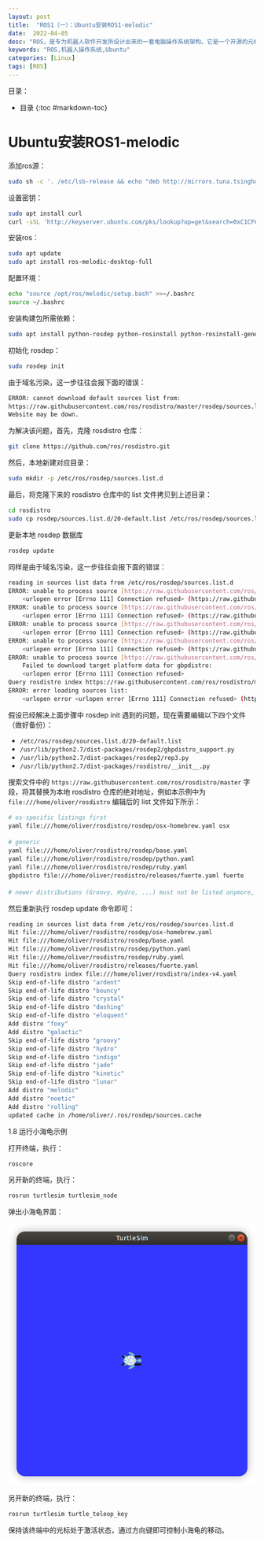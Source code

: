 ```yaml
---
layout: post
title:  "ROS1（一）：Ubuntu安装ROS1-melodic"
date:  2022-04-05
desc: "ROS，是专为机器人软件开发所设计出来的一套电脑操作系统架构。它是一个开源的元级操作系统，提供类似于操作系统的服务，包括硬件抽象描述、底层驱动程序管理、共用功能的执行、程序间消息传递、程序发行包管理，它也提供一些工具和库用于获取、建立、编写和执行多机融合的程序。"
keywords: "ROS,机器人操作系统,Ubuntu"
categories: [Linux]
tags: [ROS]
---
```

目录：
- 目录
{:toc #markdown-toc}

# Ubuntu安装ROS1-melodic

添加ros源：

```bash
sudo sh -c '. /etc/lsb-release && echo "deb http://mirrors.tuna.tsinghua.edu.cn/ros/ubuntu/ `lsb_release -cs` main" > /etc/apt/sources.list.d/ros-latest.list'
```

设置密钥：

```bash
sudo apt install curl
curl -sSL 'http://keyserver.ubuntu.com/pks/lookup?op=get&search=0xC1CF6E31E6BADE8868B172B4F42ED6FBAB17C654' | sudo apt-key add -
```

安装ros：

```bash
sudo apt update
sudo apt install ros-melodic-desktop-full
```

配置环境：

```bash
echo "source /opt/ros/melodic/setup.bash" >>~/.bashrc
source ~/.bashrc
```

安装构建包所需依赖：

```bash
sudo apt install python-rosdep python-rosinstall python-rosinstall-generator python-wstool build-essential
```

初始化 rosdep：

```bash
sudo rosdep init
```

由于域名污染，这一步往往会报下面的错误：

```bash
ERROR: cannot download default sources list from:
https://raw.githubusercontent.com/ros/rosdistro/master/rosdep/sources.list.d/20-default.list
Website may be down.
```

为解决该问题，首先，克隆 rosdistro 仓库：

```bash
git clone https://github.com/ros/rosdistro.git
```

然后，本地新建对应目录：

```bash
sudo mkdir -p /etc/ros/rosdep/sources.list.d
```

最后，将克隆下来的 rosdistro 仓库中的 list 文件拷贝到上述目录：

```bash
cd rosdistro
sudo cp rosdep/sources.list.d/20-default.list /etc/ros/rosdep/sources.list.d/
```

更新本地 rosdep 数据库

```bash
rosdep update
```

同样是由于域名污染，这一步往往会报下面的错误：

```bash
reading in sources list data from /etc/ros/rosdep/sources.list.d
ERROR: unable to process source [https://raw.githubusercontent.com/ros/rosdistro/master/rosdep/osx-homebrew.yaml]:
	<urlopen error [Errno 111] Connection refused> (https://raw.githubusercontent.com/ros/rosdistro/master/rosdep/osx-homebrew.yaml)
ERROR: unable to process source [https://raw.githubusercontent.com/ros/rosdistro/master/rosdep/base.yaml]:
	<urlopen error [Errno 111] Connection refused> (https://raw.githubusercontent.com/ros/rosdistro/master/rosdep/base.yaml)
ERROR: unable to process source [https://raw.githubusercontent.com/ros/rosdistro/master/rosdep/python.yaml]:
	<urlopen error [Errno 111] Connection refused> (https://raw.githubusercontent.com/ros/rosdistro/master/rosdep/python.yaml)
ERROR: unable to process source [https://raw.githubusercontent.com/ros/rosdistro/master/rosdep/ruby.yaml]:
	<urlopen error [Errno 111] Connection refused> (https://raw.githubusercontent.com/ros/rosdistro/master/rosdep/ruby.yaml)
ERROR: unable to process source [https://raw.githubusercontent.com/ros/rosdistro/master/releases/fuerte.yaml]:
	Failed to download target platform data for gbpdistro:
	<urlopen error [Errno 111] Connection refused>
Query rosdistro index https://raw.githubusercontent.com/ros/rosdistro/master/index-v4.yaml
ERROR: error loading sources list:
	<urlopen error <urlopen error [Errno 111] Connection refused> (https://raw.githubusercontent.com/ros/rosdistro/master/index-v4.yaml)>
```

假设已经解决上面步骤中 rosdep init 遇到的问题，现在需要编辑以下四个文件（做好备份）：

- `/etc/ros/rosdep/sources.list.d/20-default.list`
- `/usr/lib/python2.7/dist-packages/rosdep2/gbpdistro_support.py`
- `/usr/lib/python2.7/dist-packages/rosdep2/rep3.py`
- `/usr/lib/python2.7/dist-packages/rosdistro/__init__.py`

搜索文件中的 `https://raw.githubusercontent.com/ros/rosdistro/master` 字段，将其替换为本地 rosdistro 仓库的绝对地址，例如本示例中为 `file:///home/oliver/rosdistro` 编辑后的 list 文件如下所示：

```bash
# os-specific listings first
yaml file:///home/oliver/rosdistro/rosdep/osx-homebrew.yaml osx

# generic
yaml file:///home/oliver/rosdistro/rosdep/base.yaml
yaml file:///home/oliver/rosdistro/rosdep/python.yaml
yaml file:///home/oliver/rosdistro/rosdep/ruby.yaml
gbpdistro file:///home/oliver/rosdistro/releases/fuerte.yaml fuerte

# newer distributions (Groovy, Hydro, ...) must not be listed anymore, they are being fetched from the rosdistro index.yaml instead
```


然后重新执行 rosdep update 命令即可：

```bash
reading in sources list data from /etc/ros/rosdep/sources.list.d
Hit file:///home/oliver/rosdistro/rosdep/osx-homebrew.yaml
Hit file:///home/oliver/rosdistro/rosdep/base.yaml
Hit file:///home/oliver/rosdistro/rosdep/python.yaml
Hit file:///home/oliver/rosdistro/rosdep/ruby.yaml
Hit file:///home/oliver/rosdistro/releases/fuerte.yaml
Query rosdistro index file:///home/oliver/rosdistro/index-v4.yaml
Skip end-of-life distro "ardent"
Skip end-of-life distro "bouncy"
Skip end-of-life distro "crystal"
Skip end-of-life distro "dashing"
Skip end-of-life distro "eloquent"
Add distro "foxy"
Add distro "galactic"
Skip end-of-life distro "groovy"
Skip end-of-life distro "hydro"
Skip end-of-life distro "indigo"
Skip end-of-life distro "jade"
Skip end-of-life distro "kinetic"
Skip end-of-life distro "lunar"
Add distro "melodic"
Add distro "noetic"
Add distro "rolling"
updated cache in /home/oliver/.ros/rosdep/sources.cache
```

1.8 运行小海龟示例

打开终端，执行：

```bash
roscore
```

另开新的终端，执行：

```bash
rosrun turtlesim turtlesim_node
```

弹出小海龟界面：

![tirtlesim](/assets/images/2022/2022-04/01-ros-turtlesim.png)

另开新的终端，执行：

```bash
rosrun turtlesim turtle_teleop_key
```

保持该终端中的光标处于激活状态，通过方向键即可控制小海龟的移动。
